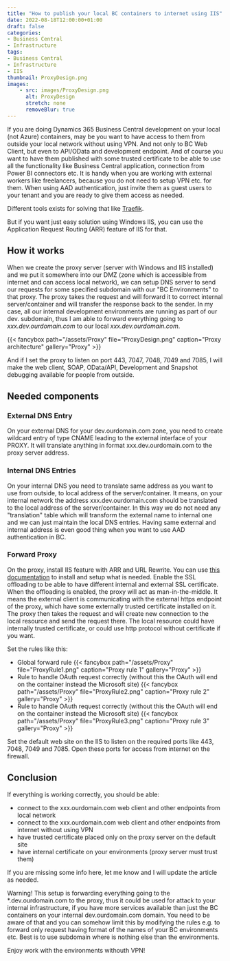 ```yaml
---
title: "How to publish your local BC containers to internet using IIS"
date: 2022-08-18T12:00:00+01:00
draft: false
categories:
- Business Central
- Infrastructure
tags:
- Business Central
- Infrastructure
- IIS
thumbnail: ProxyDesign.png
images: 
    - src: images/ProxyDesign.png
      alt: ProxyDesign
      stretch: none
      removeBlur: true
---
```


If you are doing Dynamics 365 Business Central development on your local (not Azure) containers, may be you want to have access to them from outside your local network without using VPN. And not only to BC Web Client, but even to API/OData and development endpoint. And of course you want to have them published with some trusted certificate to be able to use all the functionality like Business Central application, connection from Power BI connectors etc. It is handy when you are working with external workers like freelancers, because you do not need to setup VPN etc. for them. When using AAD authentication, just invite them as guest users to your tenant and you are ready to give them access as needed.

Different tools exists for solving that like [Traefik](https://traefik.io).

But if you want just easy solution using Windows IIS, you can use the Application Request Routing (ARR) feature of IIS for that.

## How it works

When we create the proxy server (server with Windows and IIS installed) and we put it somewhere into our DMZ (zone which is accessible from internet and can access local network), we can setup DNS server to send our requests for some specified subdomain with our "BC Environments" to that proxy. The proxy takes the request and will forward it to correct internal server/container and will transfer the response back to the sender. In my case, all our internal development environments are running as part of our dev. subdomain, thus I am able to forward everything going to *xxx.dev.ourdomain.com* to our local *xxx.dev.ourdomain.com*.

{{< fancybox path="/assets/Proxy" file="ProxyDesign.png" caption="Proxy architecture" gallery="Proxy" >}}

And if I set the proxy to listen on port 443, 7047, 7048, 7049 and 7085, I will make the web client, SOAP, OData/API, Development and Snapshot debugging available for people from outside.

## Needed components

### External DNS Entry

On your external DNS for your dev.ourdomain.com zone, you need to create wildcard entry of type CNAME leading to the external interface of your PROXY. It will translate anything in format xxx.dev.ourdomain.com to the proxy server address.

### Internal DNS Entries

On your internal DNS you need to translate same address as you want to use from outside, to local address of the server/container. It means, on your internal network the address xxx.dev.ourdomain.com should be translated to the local address of the server/container. In this way we do not need any "translation" table which will transform the external name to internal one and we can just maintain the local DNS entries. Having same external and internal address is even good thing when you want to use AAD authentication in BC.

### Forward Proxy

On the proxy, install IIS feature with ARR and URL Rewrite. You can use [this documentation](https://docs.microsoft.com/en-us/iis/extensions/configuring-application-request-routing-arr/creating-a-forward-proxy-using-application-request-routing) to install and setup what is needed. Enable the SSL offloading to be able to have different internal and external SSL certificate. When the offloading is enabled, the proxy will act as man-in-the-middle. It means the external client is communicating with the external https endpoint of the proxy, which have some externally trusted certificate installed on it. The proxy then takes the request and will create new connection to the local resource and send the request there. The local resource could have internally trusted certificate, or could use http protocol without certificate if you want.

Set the rules like this:

- Global forward rule
{{< fancybox path="/assets/Proxy" file="ProxyRule1.png" caption="Proxy rule 1" gallery="Proxy" >}}
- Rule to handle OAuth request correctly (without this the OAuth will end on the container instead the Microsoft site)
{{< fancybox path="/assets/Proxy" file="ProxyRule2.png" caption="Proxy rule 2" gallery="Proxy" >}}
- Rule to handle OAuth request correctly (without this the OAuth will end on the container instead the Microsoft site)
{{< fancybox path="/assets/Proxy" file="ProxyRule3.png" caption="Proxy rule 3" gallery="Proxy" >}}

Set the default web site on the IIS to listen on the required ports like 443, 7048, 7049 and 7085. Open these ports for access from internet on the firewall.

## Conclusion

If everything is working correctly, you should be able:

- connect to the xxx.ourdomain.com web client and other endpoints from local network
- connect to the xxx.ourdomain.com web client and other endpoints from internet without using VPN
- have trusted certificate placed only on the proxy server on the default site
- have internal certificate on your environments (proxy server must trust them)

If you are missing some info here, let me know and I will update the article as needed.

Warning! This setup is forwarding everything going to the *.dev.ourdomain.com to the proxy, thus it could be used for attack to your internal infrastructure, if you have more services available than just the BC containers on your internal dev.ourdomain.com domain. You need to be aware of that and you can somehow limit this by modifying the rules e.g. to forward only request having format of the names of your BC environments etc. Best is to use subdomain where is nothing else than the environments.

Enjoy work with the environments withouth VPN!
